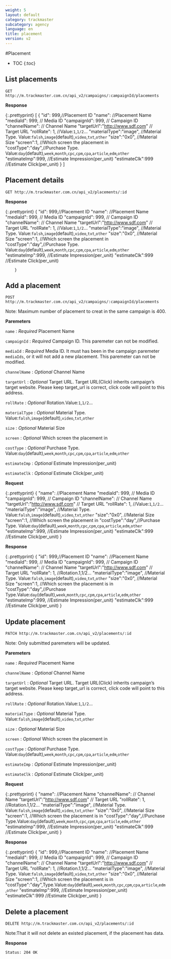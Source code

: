 ```yaml
---
weight: 5
layout: default
category: trackmaster
subcategory: agency
language: en
title: placement
version: v2
---
```


#Placement

* TOC
{:toc}

## List placements

    GET http://m.trackmaster.com.cn/api_v2/campaigns/:campaignId/placements

**Response**

{:.prettyprint}
    [
        {
        "id": 999,//Placement ID
        "name": //Placement Name
        "mediaId": 999, // Media ID
        "campaignId": 999, // Campaign ID
        "channelName": // Channel Name
        "targetUrl":"http://www.sdf.com" // Target URL
        "rollRate": 1, //Value:`1`,`1/2`…
        "materialType":"image", //Material Type. Value:`falsh`,`image`(default),`video`,`txt`,`other`
        "size":"0x0", //Material Size
        "screen":1, //Which screen the placement in   		"costType":"day",//Purchase Type. Value:`day`(default),`week`,`month`,`cpc`,`cpm`,`cpa`,`article`,`edm`,`other`
        "estimateImp":999, //Estimate Impression(per_unit)
        "estimateClk":999 //Estimate Click(per_unit)
        }
    ]


## Placement details

    GET http://m.trackmaster.com.cn/api_v2/placements/:id

**Response**

{:.prettyprint}
        {
        "id": 999,//Placement ID
        "name": //Placement Name
        "mediaId": 999, // Media ID
        "campaignId": 999, // Campaign ID
        "channelName": // Channel Name
        "targetUrl":"http://www.sdf.com" // Target URL
        "rollRate": 1, //Value:`1`,`1/2`…
        "materialType":"image", //Material Type. Value:`falsh`,`image`(default),`video`,`txt`,`other`
        "size":"0x0", //Material Size
        "screen":1, //Which screen the placement in   		"costType":"day",//Purchase Type. Value:`day`(default),`week`,`month`,`cpc`,`cpm`,`cpa`,`article`,`edm`,`other`
        "estimateImp":999, //Estimate Impression(per_unit)
        "estimateClk":999 //Estimate Click(per_unit)

        }

## Add a placement

    POST http://m.trackmaster.com.cn/api_v2/campaigns/:campaignId/placements

Note: Maximum number of placement to creat in the same campaign is 400.

**Paremeters**

`name`
: _Required_  Placement Name

`campaignId`
: _Required_  Campaign ID. This paremeter can not be modified.

`mediaId`
: _Required_  Media ID. It must has been in the campaign paremeter `mediaIds`, or it will not add a new placement. This paremeter can not be modified.

`channelName`
: _Optional_  Channel Name

`targetUrl`
: _Optional_  Target URL. Target URL(Click) inherits campaign’s target website. Please keep target_url is correct, click code will point to this address.

`rollRate`
: _Optional_  Rotation.Value:`1`,`1/2`…

`materialType`
: _Optional_  Material Type. Value:`falsh`,`image`(default),`video`,`txt`,`other`

`size`
: _Optional_  Material Size

`screen`
: _Optional_  Which screen the placement in

`costType`
: _Optional_  Purchase Type. Value:`day`(default),`week`,`month`,`cpc`,`cpm`,`cpa`,`article`,`edm`,`other`

`estimateImp`
: _Optional_  Estimate Impression(per_unit)

`estimateClk`
: _Optional_  Estimate Click(per_unit)


**Request**


{:.prettyprint} 
    {
        "name": //Placement Name
        "mediaId": 999, // Media ID
        "campaignId": 999, // Campaign ID
        "channelName": // Channel Name
        "targetUrl":"http://www.sdf.com" // Target URL
        "rollRate": 1, //Value:`1`,`1/2`…
        "materialType":"image", //Material Type. Value:`falsh`,`image`(default),`video`,`txt`,`other`
        "size":"0x0", //Material Size
        "screen":1, //Which screen the placement in   		"costType":"day",//Purchase Type. Value:`day`(default),`week`,`month`,`cpc`,`cpm`,`cpa`,`article`,`edm`,`other`
        "estimateImp":999, //Estimate Impression(per_unit)
        "estimateClk":999 //Estimate Click(per_unit)
    }
    
**Response**

{:.prettyprint}
    {
        "id": 999,//Placement ID
        "name": //Placement Name
        "mediaId": 999, // Media ID
        "campaignId": 999, // Campaign ID
        "channelName": // Channel Name
        "targetUrl":"http://www.sdf.com" // Target URL
        "rollRate": 1, //Rotation.1,1/2…
        "materialType":"image", //Material Type. Value:`falsh`,`image`(default),`video`,`txt`,`other`
        "size":"0x0", //Material Size
        "screen":1, //Which screen the placement is in   		"costType":"day",//Purchase Type.Value:`day`(default),`week`,`month`,`cpc`,`cpm`,`cpa`,`article`,`edm`,`other`
        "estimateImp":999, //Estimate Impression(per_unit)
        "estimateClk":999 //Estimate Click(per_unit)
    }

## Update placement

    PATCH http://m.trackmaster.com.cn/api_v2/placements/:id

Note: Only submitted paremeters will be updated.

**Paremeters**

`name`
: _Required_  Placement Name


`channelName`
: _Optional_  Channel Name

`targetUrl`
: _Optional_  Target URL. Target URL(Click) inherits campaign’s target website. Please keep target_url is correct, click code will point to this address.

`rollRate`
: _Optional_  Rotation.Value:`1`,`1/2`…

`materialType`
: _Optional_  Material Type. Value:`falsh`,`image`(default),`video`,`txt`,`other`

`size`
: _Optional_  Material Size

`screen`
: _Optional_  Which screen the placement in

`costType`
: _Optional_  Purchase Type. Value:`day`(default),`week`,`month`,`cpc`,`cpm`,`cpa`,`article`,`edm`,`other`

`estimateImp`
: _Optional_  Estimate Impression(per_unit)

`estimateClk`
: _Optional_  Estimate Click(per_unit)


**Request**

{:.prettyprint}
    {
        "name": //Placement Name
        "channelName": // Channel Name
        "targetUrl":"http://www.sdf.com" // Target URL
        "rollRate": 1, //Rotation.1,1/2…
        "materialType":"image", //Material Type. Value:`falsh`,`image`(default),`video`,`txt`,`other`
        "size":"0x0", //Material Size
        "screen":1, //Which screen the placement is in   		"costType":"day",//Purchase Type.Value:`day`(default),`week`,`month`,`cpc`,`cpm`,`cpa`,`article`,`edm`,`other`
        "estimateImp":999, //Estimate Impression(per_unit)
        "estimateClk":999 //Estimate Click(per_unit)
    }

**Response**

{:.prettyprint}
    {
        "id": 999,//Placement ID
        "name": //Placement Name
        "mediaId": 999, // Media ID
        "campaignId": 999, // Campaign ID
        "channelName": // Channel Name
        "targetUrl":"http://www.sdf.com" // Target URL
        "rollRate": 1, //Rotation.1,1/2…
        "materialType":"image", //Material Type. Value:`falsh`,`image`(default),`video`,`txt`,`other`
        "size":"0x0", //Material Size
        "screen":1, //Which screen the placement is in   		"costType":"day",Type.Value:`day`(default),`week`,`month`,`cpc`,`cpm`,`cpa`,`article`,`edm`,`other`
        "estimateImp":999, //Estimate Impression(per_unit)
        "estimateClk":999 //Estimate Click(per_unit)
    }
    
## Delete a placement

    DELETE http://m.trackmaster.com.cn/api_v2/placements/:id

Note:That it will not delete an existed placement, if the placement has data.


**Response**

    Status: 204 OK

